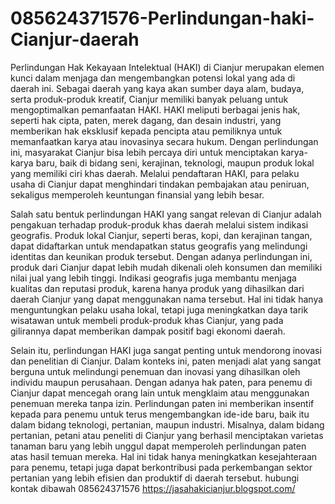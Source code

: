 # 085624371576-Perlindungan-haki-Cianjur-daerah
Perlindungan Hak Kekayaan Intelektual (HAKI) di Cianjur merupakan elemen kunci dalam menjaga dan mengembangkan potensi lokal yang ada di daerah ini. Sebagai daerah yang kaya akan sumber daya alam, budaya, serta produk-produk kreatif, Cianjur memiliki banyak peluang untuk mengoptimalkan pemanfaatan HAKI. HAKI meliputi berbagai jenis hak, seperti hak cipta, paten, merek dagang, dan desain industri, yang memberikan hak eksklusif kepada pencipta atau pemiliknya untuk memanfaatkan karya atau inovasinya secara hukum. Dengan perlindungan ini, masyarakat Cianjur bisa lebih percaya diri untuk menciptakan karya-karya baru, baik di bidang seni, kerajinan, teknologi, maupun produk lokal yang memiliki ciri khas daerah. Melalui pendaftaran HAKI, para pelaku usaha di Cianjur dapat menghindari tindakan pembajakan atau peniruan, sekaligus memperoleh keuntungan finansial yang lebih besar.

Salah satu bentuk perlindungan HAKI yang sangat relevan di Cianjur adalah pengakuan terhadap produk-produk khas daerah melalui sistem indikasi geografis. Produk lokal Cianjur, seperti beras, kopi, dan kerajinan tangan, dapat didaftarkan untuk mendapatkan status geografis yang melindungi identitas dan keunikan produk tersebut. Dengan adanya perlindungan ini, produk dari Cianjur dapat lebih mudah dikenali oleh konsumen dan memiliki nilai jual yang lebih tinggi. Indikasi geografis juga membantu menjaga kualitas dan reputasi produk, karena hanya produk yang dihasilkan dari daerah Cianjur yang dapat menggunakan nama tersebut. Hal ini tidak hanya menguntungkan pelaku usaha lokal, tetapi juga meningkatkan daya tarik wisatawan untuk membeli produk-produk khas Cianjur, yang pada gilirannya dapat memberikan dampak positif bagi ekonomi daerah.

Selain itu, perlindungan HAKI juga sangat penting untuk mendorong inovasi dan penelitian di Cianjur. Dalam konteks ini, paten menjadi alat yang sangat berguna untuk melindungi penemuan dan inovasi yang dihasilkan oleh individu maupun perusahaan. Dengan adanya hak paten, para penemu di Cianjur dapat mencegah orang lain untuk mengklaim atau menggunakan penemuan mereka tanpa izin. Perlindungan paten ini memberikan insentif kepada para penemu untuk terus mengembangkan ide-ide baru, baik itu dalam bidang teknologi, pertanian, maupun industri. Misalnya, dalam bidang pertanian, petani atau peneliti di Cianjur yang berhasil menciptakan varietas tanaman baru yang lebih unggul dapat memperoleh perlindungan paten atas hasil temuan mereka. Hal ini tidak hanya meningkatkan kesejahteraan para penemu, tetapi juga dapat berkontribusi pada perkembangan sektor pertanian yang lebih efisien dan produktif di daerah tersebut.
hubungi kontak dibawah
085624371576
https://jasahakicianjur.blogspot.com/
